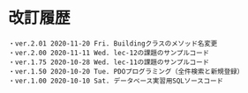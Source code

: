 # 改訂履歴

	・ver.2.01 2020-11-20 Fri. Buildingクラスのメソッド名変更
	・ver.2.00 2020-11-11 Wed. lec-12の課題のサンプルコード
	・ver.1.75 2020-10-28 Wed. lec-11の課題のサンプルコード
	・ver.1.50 2020-10-20 Tue. PDOプログラミング（全件検索と新規登録）
	・ver.1.00 2020-10-10 Sat. データベース実習用SQLソースコード
